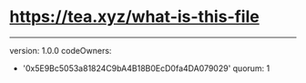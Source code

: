 # https://tea.xyz/what-is-this-file
---
version: 1.0.0
codeOwners:
  - '0x5E9Bc5053a81824C9bA4B18B0EcD0fa4DA079029'
quorum: 1
